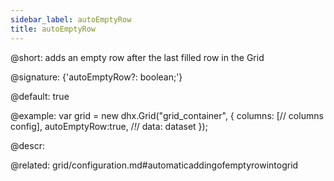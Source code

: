 ```yaml
---
sidebar_label: autoEmptyRow
title: autoEmptyRow
---          
```


@short: adds an empty row after the last filled row in the Grid

@signature: {'autoEmptyRow?: boolean;'}

@default: true

@example: 
var grid = new dhx.Grid("grid_container", {
	columns: [// columns config],
	autoEmptyRow:true,  /*!*/
	data: dataset
});



@descr: 

@related:
grid/configuration.md#automaticaddingofemptyrowintogrid

